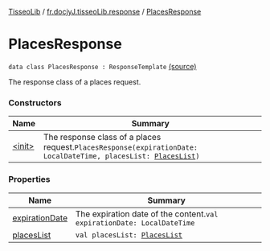 [TisseoLib](../../index.md) / [fr.docjyJ.tisseoLib.response](../index.md) / [PlacesResponse](./index.md)

# PlacesResponse

`data class PlacesResponse : ResponseTemplate` [(source)](https://github.com/docjyj/tisseoLib/tree/master/src/main/kotlin/fr/docjyJ/tisseoLib/response/PlacesResponse.kt#L15)

The response class of a places request.

### Constructors

| Name | Summary |
|---|---|
| [&lt;init&gt;](-init-.md) | The response class of a places request.`PlacesResponse(expirationDate: LocalDateTime, placesList: `[`PlacesList`](../../fr.docjy-j.tisseo-lib.model.place/-places-list/index.md)`)` |

### Properties

| Name | Summary |
|---|---|
| [expirationDate](expiration-date.md) | The expiration date of the content.`val expirationDate: LocalDateTime` |
| [placesList](places-list.md) | `val placesList: `[`PlacesList`](../../fr.docjy-j.tisseo-lib.model.place/-places-list/index.md) |
